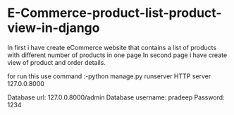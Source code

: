 # E-Commerce-product-list-product-view-in-django
In first i have create eCommerce website that contains a list of products with different number of products in one page
In second page i have create view of product and order details.


for run this use command :-python manage.py runserver
HTTP server 127.0.0.8000

Database url: 127.0.0.8000/admin
Database username: pradeep
Password: 1234 
